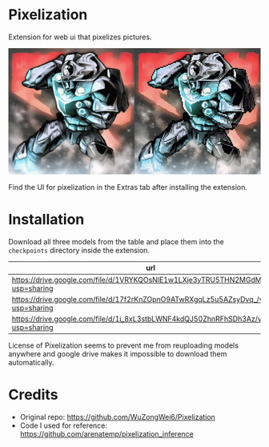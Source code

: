 # Pixelization

Extension for web ui that pixelizes pictures.

![](preview.png)

Find the UI for pixelization in the Extras tab after installing the extension.

# Installation

Download all three models from the table and place them into the `checkpoints` directory inside the extension.

| url | filename |
|-----|----------|
| https://drive.google.com/file/d/1VRYKQOsNlE1w1LXje3yTRU5THN2MGdMM/view?usp=sharing    | pixelart_vgg19.pth         |
| https://drive.google.com/file/d/17f2rKnZOpnO9ATwRXgqLz5u5AZsyDvq_/view?usp=sharing    | alias_net.pth         |
| https://drive.google.com/file/d/1i_8xL3stbLWNF4kdQJ50ZhnRFhSDh3Az/view?usp=sharing    | 160_net_G_A.pth         |

License of Pixelization seems to prevent me from reuploading models anywhere and google drive makes it impossible to download them automatically.

# Credits

* Original repo: https://github.com/WuZongWei6/Pixelization
* Code I used for reference: https://github.com/arenatemp/pixelization_inference
